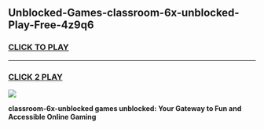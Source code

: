 
## Unblocked-Games-classroom-6x-unblocked-Play-Free-4z9q6
<h3>
<a href="https://premium76.site?title=classroom-6x-unblocked&ref=15A">CLICK TO PLAY</a></h3>
<hr>

<h3>
<a href="https://premium76.site?title=classroom-6x-unblocked&ref=15A">CLICK 2 PLAY</a>
  
</h3>

<a href="https://premium76.site?title=classroom-6x-unblocked&ref=15A"><img src="https://clearcache.store/games.png"></a>


**classroom-6x-unblocked games unblocked: Your Gateway to Fun and Accessible Online Gaming**
